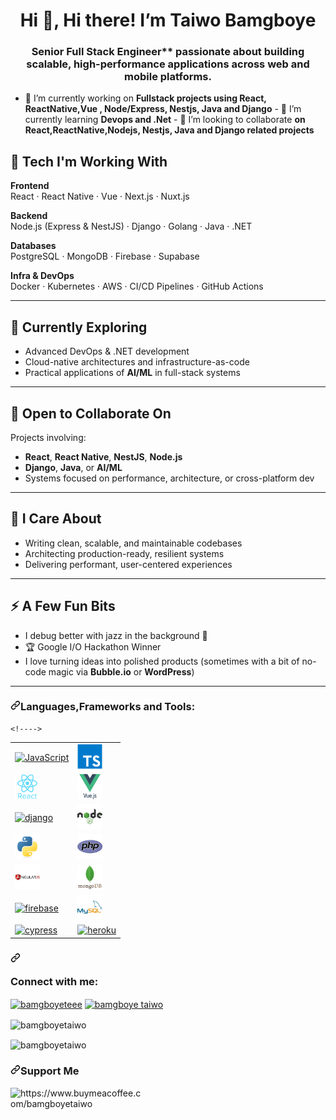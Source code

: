 <h1 align="center">Hi 👋, Hi there! I’m Taiwo Bamgboye</h1>
<h3 align="center">Senior Full Stack Engineer** passionate about building scalable, high-performance applications across web and mobile platforms.</h3>

- 🔭 I’m currently working on **Fullstack projects using React, ReactNative,Vue , Node/Express, Nestjs, Java and Django** - 🌱 I’m currently learning
**Devops and .Net** - 👯 I’m looking to collaborate **on React,ReactNative,Nodejs, Nestjs, Java and Django related projects**

## 🔭 Tech I'm Working With

**Frontend**  
React · React Native · Vue · Next.js · Nuxt.js

**Backend**  
Node.js (Express & NestJS) · Django · Golang · Java · .NET

**Databases**  
PostgreSQL · MongoDB · Firebase · Supabase

**Infra & DevOps**  
Docker · Kubernetes · AWS · CI/CD Pipelines · GitHub Actions

---

## 🌱 Currently Exploring

- Advanced DevOps & .NET development  
- Cloud-native architectures and infrastructure-as-code  
- Practical applications of **AI/ML** in full-stack systems

---

## 👯 Open to Collaborate On

Projects involving:
- **React**, **React Native**, **NestJS**, **Node.js**
- **Django**, **Java**, or **AI/ML**
- Systems focused on performance, architecture, or cross-platform dev

---

## 🧠 I Care About

- Writing clean, scalable, and maintainable codebases  
- Architecting production-ready, resilient systems  
- Delivering performant, user-centered experiences

---

## ⚡ A Few Fun Bits

- I debug better with jazz in the background 🎷  
- 🏆 Google I/O Hackathon Winner  
- I love turning ideas into polished products (sometimes with a bit of no-code magic via **Bubble.io** or **WordPress**)

---

<h3 dir="auto"><a id="user-content-support-me" class="anchor" aria-hidden="true" href="#support-me"><svg class="octicon octicon-link" viewBox="0 0 16 16" version="1.1" width="16" height="16" aria-hidden="true"><path fill-rule="evenodd" d="M7.775 3.275a.75.75 0 001.06 1.06l1.25-1.25a2 2 0 112.83 2.83l-2.5 2.5a2 2 0 01-2.83 0 .75.75 0 00-1.06 1.06 3.5 3.5 0 004.95 0l2.5-2.5a3.5 3.5 0 00-4.95-4.95l-1.25 1.25zm-4.69 9.64a2 2 0 010-2.83l2.5-2.5a2 2 0 012.83 0 .75.75 0 001.06-1.06 3.5 3.5 0 00-4.95 0l-2.5 2.5a3.5 3.5 0 004.95 4.95l1.25-1.25a.75.75 0 00-1.06-1.06l-1.25 1.25a2 2 0 01-2.83 0z"></path></svg></a>Languages,Frameworks and Tools:</h3>
<table>
  <tbody>
    <tr>
      <td>
        <a href="https://developer.mozilla.org/en-US/docs/Web/JavaScript" rel="nofollow">
          <img
            src="https://raw.githubusercontent.com/danielcranney/readme-generator/main/public/icons/skills/javascript-colored.svg"
            width="36"
            height="36"
            alt="JavaScript"
            style="max-width: 100%"
          />
        </a>
      </td>
      <td>
        <a href="https://www.typescriptlang.org/" target="_blank" rel="noreferrer">
            <img
              src="https://raw.githubusercontent.com/devicons/devicon/master/icons/typescript/typescript-original.svg"
              alt="typescript"
              width="40"
              height="40"
            />
          </a>
      </td>
    </tr>
    <tr>
      <td>
        <a href="https://reactjs.org/" target="_blank" rel="noreferrer">
          <img
            src="https://raw.githubusercontent.com/devicons/devicon/master/icons/react/react-original-wordmark.svg"
            alt="react"
            width="40"
            height="40"
            style="max-width: 100%"
          />
        </a>
      </td>
      <td>
        <a href="https://www.w3.org/TR/CSS/#css" rel="nofollow">
            <a href="https://vuejs.org/" target="_blank" rel="noreferrer">
                <img
                  src="https://raw.githubusercontent.com/devicons/devicon/master/icons/vuejs/vuejs-original-wordmark.svg"
                  alt="vuejs"
                  width="40"
                  height="40"
                />
              </a>
        </a>
      </td>
    </tr>
    <tr>
        <td>
          <a href="https://reactjs.org/" target="_blank" rel="noreferrer">
            <a href="https://www.djangoproject.com/" target="_blank" rel="noreferrer">
                <img src="https://cdn.worldvectorlogo.com/logos/django.svg" alt="django" width="40" height="40" />
              </a>
        </td>
        <td>
          <a href="https://www.w3.org/TR/CSS/#css" rel="nofollow">
            <a href="https://nodejs.org" target="_blank" rel="noreferrer">
                <img
                  src="https://raw.githubusercontent.com/devicons/devicon/master/icons/nodejs/nodejs-original-wordmark.svg"
                  alt="nodejs"
                  width="40"
                  height="40"
                />
              </a>
          </a>
        </td>
    </tr>
    <tr>
        <td>
            <a href="https://www.python.org" target="_blank" rel="noreferrer">
                <img
                  src="https://raw.githubusercontent.com/devicons/devicon/master/icons/python/python-original.svg"
                  alt="python"
                  width="40"
                  height="40"
                />
            </a>
        </td>
        <td>
            <a href="https://www.php.net" target="_blank" rel="noreferrer">
                <img
                  src="https://raw.githubusercontent.com/devicons/devicon/master/icons/php/php-original.svg"
                  alt="php"
                  width="40"
                  height="40"
                />
              </a>
        </td>
    </tr>
    <tr>
        <td>
            <a href="https://angular.io" target="_blank" rel="noreferrer">
                <img
                  src="https://raw.githubusercontent.com/devicons/devicon/master/icons/angularjs/angularjs-original-wordmark.svg"
                  alt="angularjs"
                  width="40"
                  height="40"
                />
              </a>
        </td>
        <td>
            <a href="https://www.mongodb.com/" target="_blank" rel="noreferrer">
                <img
                  src="https://raw.githubusercontent.com/devicons/devicon/master/icons/mongodb/mongodb-original-wordmark.svg"
                  alt="mongodb"
                  width="40"
                  height="40"
                />
              </a>
        </td>
    </tr>
    <tr>
        <td>
            <a href="https://firebase.google.com/" target="_blank" rel="noreferrer">
                <img src="https://www.vectorlogo.zone/logos/firebase/firebase-icon.svg" alt="firebase" width="40" height="40" />
              </a>
        </td>
        <td>
            <a href="https://www.mysql.com/" target="_blank" rel="noreferrer">
                <img
                  src="https://raw.githubusercontent.com/devicons/devicon/master/icons/mysql/mysql-original-wordmark.svg"
                  alt="mysql"
                  width="40"
                  height="40"
                />
              </a>
        </td>
    </tr>
    <tr>
        <td>
            <a href="https://www.cypress.io" target="_blank" rel="noreferrer">
                <img
                  src="https://raw.githubusercontent.com/simple-icons/simple-icons/6e46ec1fc23b60c8fd0d2f2ff46db82e16dbd75f/icons/cypress.svg"
                  alt="cypress"
                  width="40"
                  height="40"
                />
              </a>
        </td>
        <td>
            <a href="https://heroku.com" target="_blank" rel="noreferrer">
                <img src="https://www.vectorlogo.zone/logos/heroku/heroku-icon.svg" alt="heroku" width="40" height="40" />
              </a>
        </td>
    </tr>

    <!---->

  </tbody>
</table>


<h3 dir="auto"><a id="user-content-support-me" class="anchor" aria-hidden="true" href="#support-me"><svg class="octicon octicon-link" viewBox="0 0 16 16" version="1.1" width="16" height="16" aria-hidden="true"><path fill-rule="evenodd" d="M7.775 3.275a.75.75 0 001.06 1.06l1.25-1.25a2 2 0 112.83 2.83l-2.5 2.5a2 2 0 01-2.83 0 .75.75 0 00-1.06 1.06 3.5 3.5 0 004.95 0l2.5-2.5a3.5 3.5 0 00-4.95-4.95l-1.25 1.25zm-4.69 9.64a2 2 0 010-2.83l2.5-2.5a2 2 0 012.83 0 .75.75 0 001.06-1.06 3.5 3.5 0 00-4.95 0l-2.5 2.5a3.5 3.5 0 004.95 4.95l1.25-1.25a.75.75 0 00-1.06-1.06l-1.25 1.25a2 2 0 01-2.83 0z"></path></svg>

</a>Connect with me:</h3>
<p align="left">
  <a href="https://twitter.com/bamgboyeteee" target="blank"
    ><img
      align="center"
      src="https://raw.githubusercontent.com/rahuldkjain/github-profile-readme-generator/master/src/images/icons/Social/twitter.svg"
      alt="bamgboyeteee"
      height="30"
      width="40"
  /></a>
  <a href="https://linkedin.com/in/bamgboye taiwo" target="blank"
    ><img
      align="center"
      src="https://raw.githubusercontent.com/rahuldkjain/github-profile-readme-generator/master/src/images/icons/Social/linked-in-alt.svg"
      alt="bamgboye taiwo"
      height="30"
      width="40"
  /></a>
</p>

<p>
  <img
    align="center"
    src="https://github-readme-stats.vercel.app/api/top-langs?username=bamgboyetaiwo&show_icons=true&locale=en&layout=compact"
    alt="bamgboyetaiwo"
  />
</p>

<p><img align="center" src="https://github-readme-streak-stats.herokuapp.com/?user=bamgboyetaiwo&" alt="bamgboyetaiwo" /></p>


<h3 dir="auto"><a id="user-content-support-me" class="anchor" aria-hidden="true" href="#support-me"><svg class="octicon octicon-link" viewBox="0 0 16 16" version="1.1" width="16" height="16" aria-hidden="true"><path fill-rule="evenodd" d="M7.775 3.275a.75.75 0 001.06 1.06l1.25-1.25a2 2 0 112.83 2.83l-2.5 2.5a2 2 0 01-2.83 0 .75.75 0 00-1.06 1.06 3.5 3.5 0 004.95 0l2.5-2.5a3.5 3.5 0 00-4.95-4.95l-1.25 1.25zm-4.69 9.64a2 2 0 010-2.83l2.5-2.5a2 2 0 012.83 0 .75.75 0 001.06-1.06 3.5 3.5 0 00-4.95 0l-2.5 2.5a3.5 3.5 0 004.95 4.95l1.25-1.25a.75.75 0 00-1.06-1.06l-1.25 1.25a2 2 0 01-2.83 0z"></path></svg></a>Support Me</h3>
<p>
  <a href="https://www.buymeacoffee.com/https://www.buymeacoffee.com/bamgboyetaiwo">
    <img
      align="left"
      src="https://cdn.buymeacoffee.com/buttons/v2/default-yellow.png"
      height="50"
      width="210"
      alt="https://www.buymeacoffee.com/bamgboyetaiwo"
  /></a>
</p>
<br /><br />

